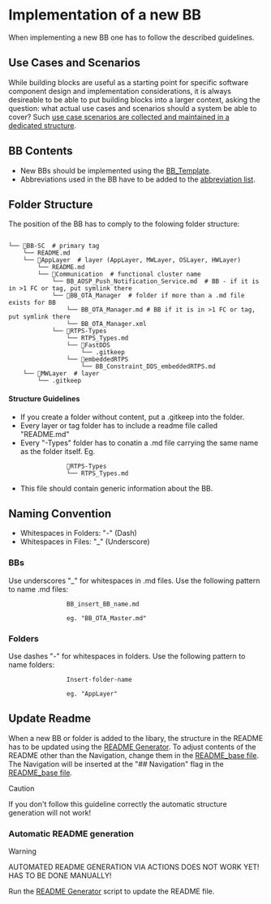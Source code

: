 # Implementation of a new BB

When implementing a new BB one has to follow the described guidelines.

## Use Cases and Scenarios

While building blocks are useful as a starting point for specific software component design and implementation considerations, it is always desireable to be able to put building blocks into a larger context, asking the question: what actual use cases and scenarios should a system be able to cover? Such [use case scenarios are collected and maintained in a dedicated structure](/UseCases/Scenarios/).


## BB Contents
- New BBs should be implemented using the [BB_Template](/other/utils/BB_Template.md). 
- Abbreviations used in the BB have to be added to the [abbreviation list](/other/utils/Abbreviations.md). 


## Folder Structure
The position of the BB has to comply to the folowing folder structure:

```

└── 📁BB-SC  # primary tag
    └── README.md  
    └── 📁AppLayer  # layer (AppLayer, MWLayer, OSLayer, HWLayer)
        └── README.md  
        └── 📁Communication  # functional cluster name
            └── BB_AOSP_Push_Notification_Service.md  # BB - if it is in >1 FC or tag, put symlink there
            └── 📁BB_OTA_Manager  # folder if more than a .md file exists for BB
                └── BB_OTA_Manager.md # BB if it is in >1 FC or tag, put symlink there
                └── BB_OTA_Manager.xml 
            └── 📁RTPS-Types
                └── RTPS_Types.md
                └── 📁FastDDS
                    └── .gitkeep
                └── 📁embeddedRTPS
                    └── BB_Constraint_DDS_embeddedRTPS.md
    └── 📁MWLayer  # layer
        └── .gitkeep
```

#### Structure Guidelines
- If you create a folder without content, put a .gitkeep into the folder.  
- Every layer or tag folder has to include a readme file called "README.md"
- Every "-Types" folder has to conatin a .md file carrying the same name as the folder itself. Eg.

```
                📁RTPS-Types
                └── RTPS_Types.md
```
- This file should contain generic information about the BB.

## Naming Convention

- Whitespaces in Folders: "-" (Dash)  
- Whitespaces in Files: "_" (Underscore)  

### BBs
Use underscores "_" for whitespaces in .md files.
Use the following pattern to name .md files:
```
                BB_insert_BB_name.md

                eg. "BB_OTA_Master.md"
```
### Folders
Use dashes "-" for whitespaces in folders.
Use the following pattern to name folders:
```
                Insert-folder-name
                
                eg. "AppLayer"
```
            

## Update Readme

When a new BB or folder is added to the libary, the structure in the README has to be updated using 
the [README Generator](/other/scripts/readme_generator.py). To adjust contents of the README other than 
the Navigation, change them in the [README_base file](/other/utils/README_base.md). The Navigation will 
be inserted at the "## Navigation" flag in the [README_base file](/other/utils/README_base.md).

> [!CAUTION]
> If you don't follow this guideline correctly the automatic structure generation will not work!


### Automatic README generation

> [!Warning]
> AUTOMATED README GENERATION VIA ACTIONS DOES NOT WORK YET! HAS TO BE DONE MANUALLY!

Run the [README Generator](/other/scripts/readme_generator.py) script to update the README file.